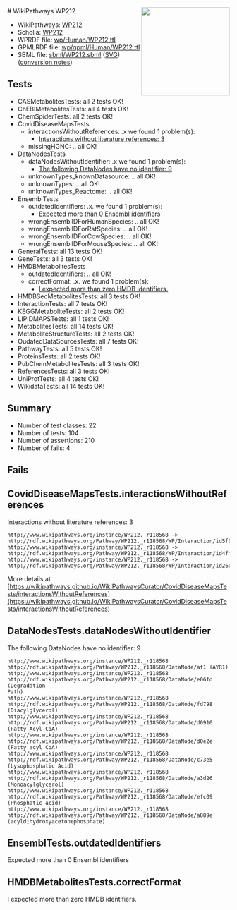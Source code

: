 <img style="float: right; width: 200px" src="../logo.png" />
# WikiPathways WP212

* WikiPathways: [WP212](https://identifiers.org/wikipathways:WP212)
* Scholia: [WP212](https://scholia.toolforge.org/wikipathways/WP212)
* WPRDF file: [wp/Human/WP212.ttl](../wp/Human/WP212.ttl)
* GPMLRDF file: [wp/gpml/Human/WP212.ttl](../wp/gpml/Human/WP212.ttl)
* SBML file: [sbml/WP212.sbml](../sbml/WP212.sbml) ([SVG](../sbml/WP212.svg)) ([conversion notes](../sbml/WP212.txt))

## Tests
* CASMetabolitesTests: all 2 tests OK!
* ChEBIMetabolitesTests: all 4 tests OK!
* ChemSpiderTests: all 2 tests OK!
* CovidDiseaseMapsTests
    * interactionsWithoutReferences: .x we found 1 problem(s):
        * [Interactions without literature references: 3](#2e295931)
    * missingHGNC: .. all OK!
* DataNodesTests
    * dataNodesWithoutIdentifier: .x we found 1 problem(s):
        * [The following DataNodes have no identifier: 9](#d2d32fa8)
    * unknownTypes_knownDatasource: .. all OK!
    * unknownTypes: .. all OK!
    * unknownTypes_Reactome: .. all OK!
* EnsemblTests
    * outdatedIdentifiers: .x. we found 1 problem(s):
        * [Expected more than 0 Ensembl identifiers](#f44398b7)
    * wrongEnsemblIDForHumanSpecies: .. all OK!
    * wrongEnsemblIDForRatSpecies: .. all OK!
    * wrongEnsemblIDForCowSpecies: .. all OK!
    * wrongEnsemblIDForMouseSpecies: .. all OK!
* GeneralTests: all 13 tests OK!
* GeneTests: all 3 tests OK!
* HMDBMetabolitesTests
    * outdatedIdentifiers: .. all OK!
    * correctFormat: .x. we found 1 problem(s):
        * [I expected more than zero HMDB identifiers.](#ad154c1e)
* HMDBSecMetabolitesTests: all 3 tests OK!
* InteractionTests: all 7 tests OK!
* KEGGMetaboliteTests: all 2 tests OK!
* LIPIDMAPSTests: all 1 tests OK!
* MetabolitesTests: all 14 tests OK!
* MetaboliteStructureTests: all 2 tests OK!
* OudatedDataSourcesTests: all 7 tests OK!
* PathwayTests: all 5 tests OK!
* ProteinsTests: all 2 tests OK!
* PubChemMetabolitesTests: all 3 tests OK!
* ReferencesTests: all 3 tests OK!
* UniProtTests: all 4 tests OK!
* WikidataTests: all 14 tests OK!


## Summary

* Number of test classes: 22
* Number of tests: 104
* Number of assertions: 210
* Number of fails: 4

## Fails

<a name="2e295931" />

## CovidDiseaseMapsTests.interactionsWithoutReferences

Interactions without literature references: 3
```
http://www.wikipathways.org/instance/WP212._r118568 -> http://rdf.wikipathways.org/Pathway/WP212._r118568/WP/Interaction/id5f624bea
http://www.wikipathways.org/instance/WP212._r118568 -> http://rdf.wikipathways.org/Pathway/WP212._r118568/WP/Interaction/id4ff39ecd
http://www.wikipathways.org/instance/WP212._r118568 -> http://rdf.wikipathways.org/Pathway/WP212._r118568/WP/Interaction/id26e177c0
```

More details at [https://wikipathways.github.io/WikiPathwaysCurator/CovidDiseaseMapsTests/interactionsWithoutReferences](https://wikipathways.github.io/WikiPathwaysCurator/CovidDiseaseMapsTests/interactionsWithoutReferences)

<a name="d2d32fa8" />

## DataNodesTests.dataNodesWithoutIdentifier

The following DataNodes have no identifier: 9
```
http://www.wikipathways.org/instance/WP212._r118568 http://rdf.wikipathways.org/Pathway/WP212._r118568/DataNode/af1 (AYR1)
http://www.wikipathways.org/instance/WP212._r118568 http://rdf.wikipathways.org/Pathway/WP212._r118568/DataNode/e06fd (Degradation
Path)
http://www.wikipathways.org/instance/WP212._r118568 http://rdf.wikipathways.org/Pathway/WP212._r118568/DataNode/fd798 (Diacylglycerol)
http://www.wikipathways.org/instance/WP212._r118568 http://rdf.wikipathways.org/Pathway/WP212._r118568/DataNode/d0910 (Fatty Acyl CoA)
http://www.wikipathways.org/instance/WP212._r118568 http://rdf.wikipathways.org/Pathway/WP212._r118568/DataNode/d0e2e (Fatty acyl CoA)
http://www.wikipathways.org/instance/WP212._r118568 http://rdf.wikipathways.org/Pathway/WP212._r118568/DataNode/c73e5 (Lysophosphatic Acid)
http://www.wikipathways.org/instance/WP212._r118568 http://rdf.wikipathways.org/Pathway/WP212._r118568/DataNode/a3d26 (Monoacylglycerol)
http://www.wikipathways.org/instance/WP212._r118568 http://rdf.wikipathways.org/Pathway/WP212._r118568/DataNode/efc09 (Phosphatic acid)
http://www.wikipathways.org/instance/WP212._r118568 http://rdf.wikipathways.org/Pathway/WP212._r118568/DataNode/a889e (acyldihydroxyacetonephosphate)
```

<a name="f44398b7" />

## EnsemblTests.outdatedIdentifiers

Expected more than 0 Ensembl identifiers
<a name="ad154c1e" />

## HMDBMetabolitesTests.correctFormat

I expected more than zero HMDB identifiers.
